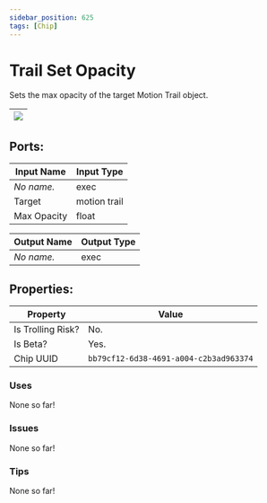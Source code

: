 ```yaml
---
sidebar_position: 625
tags: [Chip]
---
```


# Trail Set Opacity


Sets the max opacity of the target Motion Trail object.

| ![](https://images-ext-2.discordapp.net/external/MPmIaQzlEPmgGWlgi-WxBBXt0Bjv_zWPkg1y1f_sy3s/https/www.recroomcircuits.com/image/circuit/absolute-value?width=206&height=108) |
|-----|

## Ports:

| Input Name | Input Type |
|-----------|-----------|
| *No name.* | exec |
| Target | motion trail |
| Max Opacity | float |

| Output Name | Output Type |
|-----------|-----------|
| *No name.* | exec |

## Properties:

| Property  | Value |
|-------------------|-----------|
| Is Trolling Risk? | No. |
| Is Beta? | Yes. |
| Chip UUID | `bb79cf12-6d38-4691-a004-c2b3ad963374` |

### Uses
None so far!

### Issues
None so far!

### Tips
None so far!
